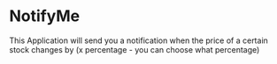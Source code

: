 # NotifyMe

This Application will send you a notification when the price of a certain stock changes by (x percentage - you can choose what percentage)
